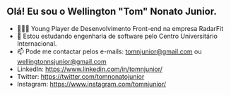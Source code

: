 ## Olá! Eu sou o Wellington "Tom" Nonato Junior.

- 👨🏻‍💻 Young Player de Desenvolvimento Front-end na empresa RadarFit
- 📖 Estou estudando engenharia de software pelo Centro Universitário Internacional.
- 📫 Pode me contactar pelos e-mails: tomnjunior@gmail.com ou wellingtonnsjunior@gmail.com
- LinkedIn: https://www.linkedin.com/in/tomnjunior/
- Twitter: https://twitter.com/tomnonatojunior
- Instagram: https://www.instagram.com/tomnjunior/
